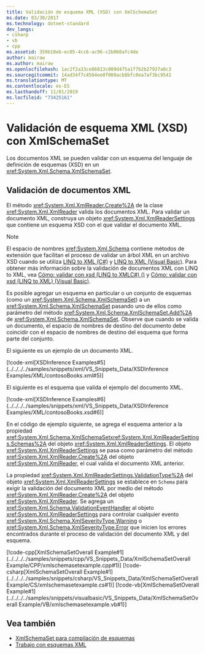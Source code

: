 ```yaml
---
title: Validación de esquema XML (XSD) con XmlSchemaSet
ms.date: 03/30/2017
ms.technology: dotnet-standard
dev_langs:
- csharp
- vb
- cpp
ms.assetid: 359b10eb-ec05-4cc6-ac96-c2b060afc4de
author: mairaw
ms.author: mairaw
ms.openlocfilehash: 1ac2f2a33ce66813c009d475a1f7b2b27937a0c3
ms.sourcegitcommit: 14ad34f7c4564ee0f009acb8bfc0ea7af3bc9541
ms.translationtype: MT
ms.contentlocale: es-ES
ms.lasthandoff: 11/01/2019
ms.locfileid: "73425161"
---
```

# <a name="xml-schema-xsd-validation-with-xmlschemaset"></a>Validación de esquema XML (XSD) con XmlSchemaSet
Los documentos XML se pueden validar con un esquema del lenguaje de definición de esquemas (XSD) en un <xref:System.Xml.Schema.XmlSchemaSet>.  
  
## <a name="validating-xml-documents"></a>Validación de documentos XML  
 El método <xref:System.Xml.XmlReader.Create%2A> de la clase <xref:System.Xml.XmlReader> valida los documentos XML. Para validar un documento XML, construya un objeto <xref:System.Xml.XmlReaderSettings> que contiene un esquema XSD con el que validar el documento XML.  
  
> [!NOTE]
> El espacio de nombres <xref:System.Xml.Schema> contiene métodos de extensión que facilitan el proceso de validar un árbol XML en un archivo XSD cuando se utiliza [LINQ to XML (C#)](../../../csharp/programming-guide/concepts/linq/linq-to-xml-overview.md) y [LINQ to XML (Visual Basic)](../../../visual-basic/programming-guide/concepts/linq/linq-to-xml.md). Para obtener más información sobre la validación de documentos XML con LINQ to XML, vea [Cómo: validar con xsd (LINQ to XMLC#) ()](../../../csharp/programming-guide/concepts/linq/how-to-validate-using-xsd-linq-to-xml.md) y [Cómo: validar con xsd (LINQ to XML) (Visual Basic)](../../../visual-basic/programming-guide/concepts/linq/how-to-validate-using-xsd-linq-to-xml.md).  
  
 Es posible agregar un esquema en particular o un conjunto de esquemas (como un <xref:System.Xml.Schema.XmlSchemaSet>) a un <xref:System.Xml.Schema.XmlSchemaSet> pasando uno de ellos como parámetro del método <xref:System.Xml.Schema.XmlSchemaSet.Add%2A> de <xref:System.Xml.Schema.XmlSchemaSet>. Observe que cuando se valida un documento, el espacio de nombres de destino del documento debe coincidir con el espacio de nombres de destino del esquema que forma parte del conjunto.  
  
 El siguiente es un ejemplo de un documento XML.  
  
 [!code-xml[XSDInference Examples#5](../../../../samples/snippets/xml/VS_Snippets_Data/XSDInference Examples/XML/contosoBooks.xml#5)]  
  
 El siguiente es el esquema que valida el ejemplo del documento XML.  
  
 [!code-xml[XSDInference Examples#6](../../../../samples/snippets/xml/VS_Snippets_Data/XSDInference Examples/XML/contosoBooks.xsd#6)]  
  
 En el código de ejemplo siguiente, se agrega el esquema anterior a la propiedad <xref:System.Xml.Schema.XmlSchemaSet><xref:System.Xml.XmlReaderSettings.Schemas%2A> del objeto <xref:System.Xml.XmlReaderSettings>. El objeto <xref:System.Xml.XmlReaderSettings> se pasa como parámetro del método <xref:System.Xml.XmlReader.Create%2A> del objeto <xref:System.Xml.XmlReader>, el cual valida el documento XML anterior.  
  
 La propiedad <xref:System.Xml.XmlReaderSettings.ValidationType%2A> del objeto <xref:System.Xml.XmlReaderSettings> se establece en `Schema` para exigir la validación del documento XML por medio del método <xref:System.Xml.XmlReader.Create%2A> del objeto <xref:System.Xml.XmlReader>. Se agrega un <xref:System.Xml.Schema.ValidationEventHandler> al objeto <xref:System.Xml.XmlReaderSettings> para controlar cualquier evento <xref:System.Xml.Schema.XmlSeverityType.Warning> o <xref:System.Xml.Schema.XmlSeverityType.Error> que inicien los errores encontrados durante el proceso de validación del documento XML y del esquema.  
  
 [!code-cpp[XmlSchemaSetOverall Example#1](../../../../samples/snippets/cpp/VS_Snippets_Data/XmlSchemaSetOverall Example/CPP/xmlschemasetexample.cpp#1)]
 [!code-csharp[XmlSchemaSetOverall Example#1](../../../../samples/snippets/csharp/VS_Snippets_Data/XmlSchemaSetOverall Example/CS/xmlschemasetexample.cs#1)]
 [!code-vb[XmlSchemaSetOverall Example#1](../../../../samples/snippets/visualbasic/VS_Snippets_Data/XmlSchemaSetOverall Example/VB/xmlschemasetexample.vb#1)]  
  
## <a name="see-also"></a>Vea también

- [XmlSchemaSet para compilación de esquemas](../../../../docs/standard/data/xml/xmlschemaset-for-schema-compilation.md)
- [Trabajo con esquemas XML](../../../../docs/standard/data/xml/working-with-xml-schemas.md)
